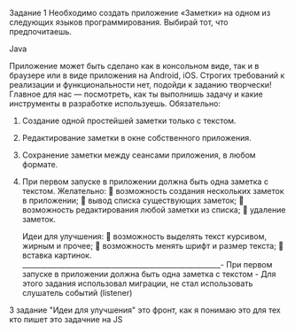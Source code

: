 Задание 1
Необходимо создать приложение «Заметки» на одном из следующих языков
программирования. Выбирай тот, что предпочитаешь.

Java

Приложение может быть сделано как в консольном виде, так и в браузере или в виде
приложения на Android, iOS. Строгих требований к реализации и функциональности нет,
подойди к заданию творчески! Главное для нас — посмотреть, как ты выполнишь задачу
и какие инструменты в разработке используешь.
Обязательно:
1. Создание одной простейшей заметки только с текстом.
2. Редактирование заметки в окне собственного приложения.
3. Сохранение заметки между сеансами приложения, в любом формате.
4. При первом запуске в приложении должна быть одна заметка с текстом.
   Желательно:
    возможность создания нескольких заметок в приложении;
    вывод списка существующих заметок;
    возможность редактирования любой заметки из списка;
    удаление заметок.

   Идеи для улучшения:
    возможность выделять текст курсивом, жирным и прочее;
    возможность менять шрифт и размер текста;
    вставка картинок.
________________________________________________________-
При первом запуске в приложении должна быть одна заметка с текстом - Для этого задания использовал миграции,
не стал использовать слушатель событий (listener)

3 задание "Идеи для улучшения" это фронт,  как я понимаю это для тех кто пишет это задачние на JS